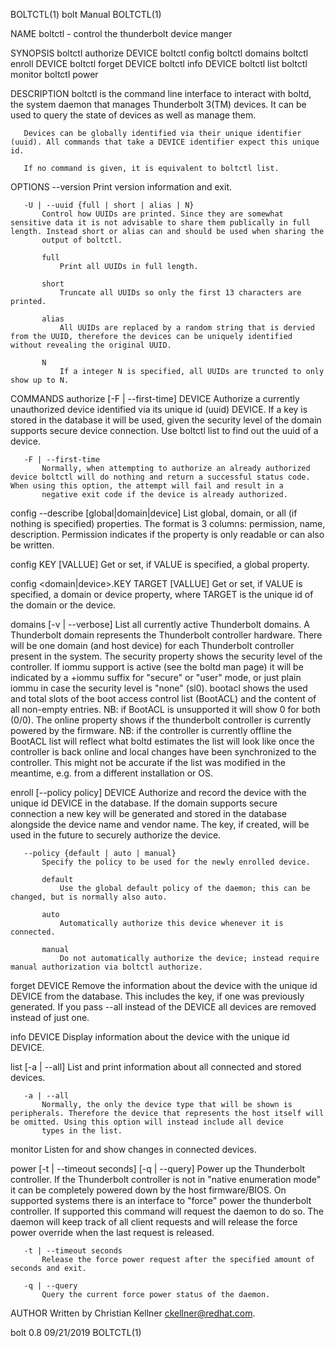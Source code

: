 BOLTCTL(1)                                                                                       bolt Manual                                                                                       BOLTCTL(1)

NAME
       boltctl - control the thunderbolt device manger

SYNOPSIS
       boltctl authorize DEVICE
       boltctl config
       boltctl domains
       boltctl enroll DEVICE
       boltctl forget DEVICE
       boltctl info DEVICE
       boltctl list
       boltctl monitor
       boltctl power

DESCRIPTION
       boltctl is the command line interface to interact with boltd, the system daemon that manages Thunderbolt 3(TM) devices. It can be used to query the state of devices as well as manage them.

       Devices can be globally identified via their unique identifier (uuid). All commands that take a DEVICE identifier expect this unique id.

       If no command is given, it is equivalent to boltctl list.

OPTIONS
       --version
           Print version information and exit.

       -U | --uuid {full | short | alias | N}
           Control how UUIDs are printed. Since they are somewhat sensitive data it is not advisable to share them publically in full length. Instead short or alias can and should be used when sharing the
           output of boltctl.

           full
               Print all UUIDs in full length.

           short
               Truncate all UUIDs so only the first 13 characters are printed.

           alias
               All UUIDs are replaced by a random string that is dervied from the UUID, therefore the devices can be uniquely identified without revealing the original UUID.

           N
               If a integer N is specified, all UUIDs are truncted to only show up to N.

COMMANDS
   authorize [-F | --first-time] DEVICE
       Authorize a currently unauthorized device identified via its unique id (uuid) DEVICE. If a key is stored in the database it will be used, given the security level of the domain supports secure
       device connection. Use boltctl list to find out the uuid of a device.

       -F | --first-time
           Normally, when attempting to authorize an already authorized device boltctl will do nothing and return a successful status code. When using this option, the attempt will fail and result in a
           negative exit code if the device is already authorized.

   config --describe [global|domain|device]
       List global, domain, or all (if nothing is specified) properties. The format is 3 columns: permission, name, description. Permission indicates if the property is only readable or can also be
       written.

   config KEY [VALLUE]
       Get or set, if VALUE is specified, a global property.

   config <domain|device>.KEY TARGET [VALLUE]
       Get or set, if VALUE is specified, a domain or device property, where TARGET is the unique id of the domain or the device.

   domains [-v | --verbose]
       List all currently active Thunderbolt domains. A Thunderbolt domain represents the Thunderbolt controller hardware. There will be one domain (and host device) for each Thunderbolt controller present
       in the system. The security property shows the security level of the controller. If iommu support is active (see the boltd man page) it will be indicated by a +iommu suffix for "secure" or "user"
       mode, or just plain iommu in case the security level is "none" (sl0). bootacl shows the used and total slots of the boot access control list (BootACL) and the content of all non-empty entries. NB:
       if BootACL is unsupported it will show 0 for both (0/0). The online property shows if the thunderbolt controller is currently powered by the firmware. NB: if the controller is currently offline the
       BootACL list will reflect what boltd estimates the list will look like once the controller is back online and local changes have been synchronized to the controller. This might not be accurate if
       the list was modified in the meantime, e.g. from a different installation or OS.

   enroll [--policy policy] DEVICE
       Authorize and record the device with the unique id DEVICE in the database. If the domain supports secure connection a new key will be generated and stored in the database alongside the device name
       and vendor name. The key, if created, will be used in the future to securely authorize the device.

       --policy {default | auto | manual}
           Specify the policy to be used for the newly enrolled device.

           default
               Use the global default policy of the daemon; this can be changed, but is normally also auto.

           auto
               Automatically authorize this device whenever it is connected.

           manual
               Do not automatically authorize the device; instead require manual authorization via boltctl authorize.

   forget DEVICE
       Remove the information about the device with the unique id DEVICE from the database. This includes the key, if one was previously generated. If you pass --all instead of the DEVICE all devices are
       removed instead of just one.

   info DEVICE
       Display information about the device with the unique id DEVICE.

   list [-a | --all]
       List and print information about all connected and stored devices.

       -a | --all
           Normally, the only the device type that will be shown is peripherals. Therefore the device that represents the host itself will be omitted. Using this option will instead include all device
           types in the list.

   monitor
       Listen for and show changes in connected devices.

   power [-t | --timeout seconds] [-q | --query]
       Power up the Thunderbolt controller. If the Thunderbolt controller is not in "native enumeration mode" it can be completely powered down by the host firmware/BIOS. On supported systems there is an
       interface to "force" power the thunderbolt controller. If supported this command will request the daemon to do so. The daemon will keep track of all client requests and will release the force power
       override when the last request is released.

       -t | --timeout seconds
           Release the force power request after the specified amount of seconds and exit.

       -q | --query
           Query the current force power status of the daemon.

AUTHOR
       Written by Christian Kellner <ckellner@redhat.com>.

bolt 0.8                                                                                          09/21/2019                                                                                       BOLTCTL(1)
